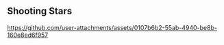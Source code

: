 ## Shooting Stars


https://github.com/user-attachments/assets/0107b6b2-55ab-4940-be8b-160e8ed6f957

